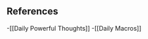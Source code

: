 ## References
<!-- Links to pages not referenced in the content -->
-[[Daily Powerful Thoughts]] 
-[[Daily Macros]]
